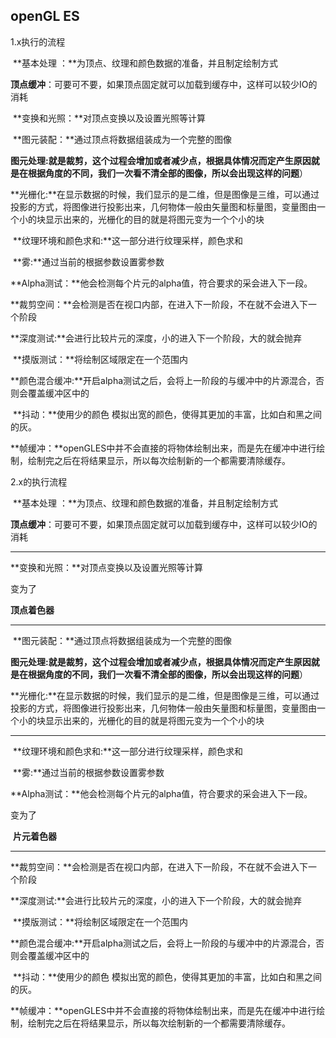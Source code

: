 ## openGL ES

1.x执行的流程

​	**基本处理 ：**为顶点、纹理和颜色数据的准备，并且制定绘制方式

​	**顶点缓冲**：可要可不要，如果顶点固定就可以加载到缓存中，这样可以较少IO的消耗

​	**变换和光照：**对顶点变换以及设置光照等计算

​	**图元装配：**通过顶点将数据组装成为一个完整的图像	

​	**图元处理:**就是裁剪，这个过程会增加或者减少点，根据具体情况而定**产生原因就是在根据角度的不同，我们一次看不清全部的图像，所以会出现这样的问题**）

​	**光栅化:**在显示数据的时候，我们显示的是二维，但是图像是三维，可以通过投影的方式，将图像进行投影出来，几何物体一般由矢量图和标量图，变量图由一个小的块显示出来的，光栅化的目的就是将图元变为一个个小的块

​	**纹理环境和颜色求和:**这一部分进行纹理采样，颜色求和

​	**雾:**通过当前的根据参数设置雾参数

​	**Alpha测试：**他会检测每个片元的alpha值，符合要求的采会进入下一段。

​	**裁剪空间：**会检测是否在视口内部，在进入下一阶段，不在就不会进入下一个阶段

​	**深度测试:**会进行比较片元的深度，小的进入下一个阶段，大的就会抛弃

​	**摸版测试：**将绘制区域限定在一个范围内

​	**颜色混合缓冲:**开启alpha测试之后，会将上一阶段的与缓冲中的片源混合，否则会覆盖缓冲区中的

​	**抖动：**使用少的颜色 模拟出宽的颜色，使得其更加的丰富，比如白和黑之间的灰。

​	**帧缓冲：**openGLES中并不会直接的将物体绘制出来，而是先在缓冲中进行绘制，绘制完之后在将结果显示，所以每次绘制新的一个都需要清除缓存。

2.x的执行流程

​	**基本处理 ：**为顶点、纹理和颜色数据的准备，并且制定绘制方式

​	**顶点缓冲**：可要可不要，如果顶点固定就可以加载到缓存中，这样可以较少IO的消耗

------------

**变换和光照：**对顶点变换以及设置光照等计算

变为了

**顶点着色器**

---------

​	**图元装配：**通过顶点将数据组装成为一个完整的图像	

​	**图元处理:**就是裁剪，这个过程会增加或者减少点，根据具体情况而定**产生原因就是在根据角度的不同，我们一次看不清全部的图像，所以会出现这样的问题**）

​	**光栅化:**在显示数据的时候，我们显示的是二维，但是图像是三维，可以通过投影的方式，将图像进行投影出来，几何物体一般由矢量图和标量图，变量图由一个小的块显示出来的，光栅化的目的就是将图元变为一个个小的块

---------

​	**纹理环境和颜色求和:**这一部分进行纹理采样，颜色求和

​	**雾:**通过当前的根据参数设置雾参数

​	**Alpha测试：**他会检测每个片元的alpha值，符合要求的采会进入下一段。

变为了

​	**片元着色器**

----

​	**裁剪空间：**会检测是否在视口内部，在进入下一阶段，不在就不会进入下一个阶段

​	**深度测试:**会进行比较片元的深度，小的进入下一个阶段，大的就会抛弃

​	**摸版测试：**将绘制区域限定在一个范围内

​	**颜色混合缓冲:**开启alpha测试之后，会将上一阶段的与缓冲中的片源混合，否则会覆盖缓冲区中的

​	**抖动：**使用少的颜色 模拟出宽的颜色，使得其更加的丰富，比如白和黑之间的灰。

​	**帧缓冲：**openGLES中并不会直接的将物体绘制出来，而是先在缓冲中进行绘制，绘制完之后在将结果显示，所以每次绘制新的一个都需要清除缓存。

